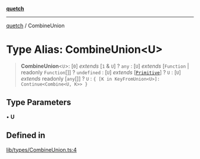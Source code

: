 [**quetch**](../README.md)

***

[quetch](../README.md) / CombineUnion

# Type Alias: CombineUnion\<U\>

> **CombineUnion**\<`U`\>: [`0`] *extends* [`1` & `U`] ? `any` : [`U`] *extends* [`Function` \| readonly `Function`[]] ? `undefined` : [`U`] *extends* [[`Primitive`](Primitive.md)] ? `U` : [`U`] *extends* readonly [`any`[]] ? `U` : `{ [K in KeyFromUnion<U>]: Continue<Combine<U, K>> }`

## Type Parameters

• **U**

## Defined in

[lib/types/CombineUnion.ts:4](https://github.com/nevoland/quetch/blob/d3c3874b3b683738adb5be9e083a7d95e2758c83/lib/types/CombineUnion.ts#L4)
